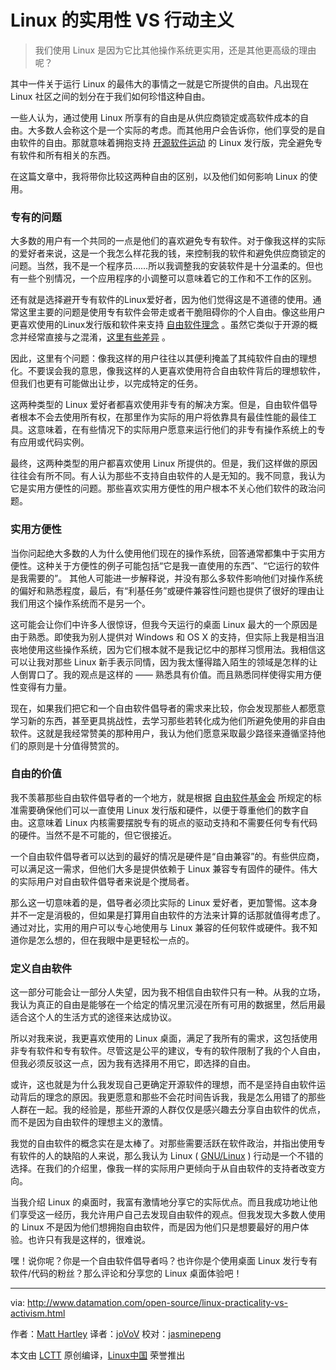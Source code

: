 Linux 的实用性 VS 行动主义
==================================

>我们使用 Linux 是因为它比其他操作系统更实用，还是其他更高级的理由呢？

其中一件关于运行 Linux 的最伟大的事情之一就是它所提供的自由。凡出现在 Linux 社区之间的划分在于我们如何珍惜这种自由。

一些人认为，通过使用 Linux 所享有的自由是从供应商锁定或高软件成本的自由。大多数人会称这个是一个实际的考虑。而其他用户会告诉你，他们享受的是自由软件的自由。那就意味着拥抱支持 [开源软件运动][1] 的 Linux 发行版，完全避免专有软件和所有相关的东西。


在这篇文章中，我将带你比较这两种自由的区别，以及他们如何影响 Linux 的使用。

### 专有的问题

大多数的用户有一个共同的一点是他们的喜欢避免专有软件。对于像我这样的实际的爱好者来说，这是一个我怎么样花我的钱，来控制我的软件和避免供应商锁定的问题。当然，我不是一个程序员……所以我调整我的安装软件是十分温柔的。但也有一些个别情况，一个应用程序的小调整可以意味着它的工作和不工作的区别。

还有就是选择避开专有软件的Linux爱好者，因为他们觉得这是不道德的使用。通常这里主要的问题是使用专有软件会带走或者干脆阻碍你的个人自由。像这些用户更喜欢使用的Linux发行版和软件来支持 [自由软件理念][2] 。虽然它类似于开源的概念并经常直接与之混淆，[这里有些差异][3] 。

因此，这里有个问题：像我这样的用户往往以其便利掩盖了其纯软件自由的理想化。不要误会我的意思，像我这样的人更喜欢使用符合自由软件背后的理想软件，但我们也更有可能做出让步，以完成特定的任务。

这两种类型的 Linux 爱好者都喜欢使用非专有的解决方案。但是，自由软件倡导者根本不会去使用所有权，在那里作为实际的用户将依靠具有最佳性能的最佳工具。这意味着，在有些情况下的实际用户愿意来运行他们的非专有操作系统上的专有应用或代码实例。

最终，这两种类型的用户都喜欢使用 Linux 所提供的。但是，我们这样做的原因往往会有所不同。有人认为那些不支持自由软件的人是无知的。我不同意，我认为它是实用方便性的问题。那些喜欢实用方便性的用户根本不关心他们软件的政治问题。

### 实用方便性

当你问起绝大多数的人为什么使用他们现在的操作系统，回答通常都集中于实用方便性。这种关于方便性的例子可能包括“它是我一直使用的东西”、“它运行的软件是我需要的”。 其他人可能进一步解释说，并没有那么多软件影响他们对操作系统的偏好和熟悉程度，最后，有“利基任务”或硬件兼容性问题也提供了很好的理由让我们用这个操作系统而不是另一个。

这可能会让你们中许多人很惊讶，但我今天运行的桌面 Linux 最大的一个原因是由于熟悉。即使我为别人提供对 Windows 和 OS X 的支持，但实际上我是相当沮丧地使用这些操作系统，因为它们根本就不是我记忆中的那样习惯用法。我相信这可以让我对那些 Linux 新手表示同情，因为我太懂得踏入陌生的领域是怎样的让人倒胃口了。我的观点是这样的 —— 熟悉具有价值。而且熟悉同样使得实用方便性变得有力量。

现在，如果我们把它和一个自由软件倡导者的需求来比较，你会发现那些人都愿意学习新的东西，甚至更具挑战性，去学习那些若转化成为他们所避免使用的非自由软件。这就是我经常赞美的那种用户，我认为他们愿意采取最少路径来遵循坚持他们的原则是十分值得赞赏的。

### 自由的价值

我不羡慕那些自由软件倡导者的一个地方，就是根据 [自由软件基金会][4] 所规定的标准需要确保他们可以一直使用 Linux 发行版和硬件，以便于尊重他们的数字自由。这意味着 Linux 内核需要摆脱专有的斑点的驱动支持和不需要任何专有代码的硬件。当然不是不可能的，但它很接近。

一个自由软件倡导者可以达到的最好的情况是硬件是“自由兼容”的。有些供应商，可以满足这一需求，但他们大多是提供依赖于 Linux 兼容专有固件的硬件。伟大的实际用户对自由软件倡导者来说是个搅局者。

那么这一切意味着的是，倡导者必须比实际的 Linux 爱好者，更加警惕。这本身并不一定是消极的，但如果是打算用自由软件的方法来计算的话那就值得考虑了。通过对比，实用的用户可以专心地使用与    Linux 兼容的任何软件或硬件。我不知道你是怎么想的，但在我眼中是更轻松一点的。

### 定义自由软件 

这一部分可能会让一部分人失望，因为我不相信自由软件只有一种。从我的立场，我认为真正的自由是能够在一个给定的情况里沉浸在所有可用的数据里，然后用最适合这个人的生活方式的途径来达成协议。

所以对我来说，我更喜欢使用的 Linux 桌面，满足了我所有的需求，这包括使用非专有软件和专有软件。尽管这是公平的建议，专有的软件限制了我的个人自由，但我必须反驳这一点，因为我有选择用不用它，即选择的自由。

或许，这也就是为什么我发现自己更确定开源软件的理想，而不是坚持自由软件运动背后的理念的原因。我更愿意和那些不会花时间告诉我，我是怎么用错了的那些人群在一起。我的经验是，那些开源的人群仅仅是感兴趣去分享自由软件的优点，而不是因为自由软件的理想主义的激情。

我觉的自由软件的概念实在是太棒了。对那些需要活跃在软件政治，并指出使用专有软件的人的缺陷的人来说，那么我认为 Linux ( [GNU/Linux][5] ) 行动是一个不错的选择。在我们的介绍里，像我一样的实际用户更倾向于从自由软件的支持者改变方向。

当我介绍 Linux 的桌面时，我富有激情地分享它的实际优点。而且我成功地让他们享受这一经历，我允许用户自己去发现自由软件的观点。但我发现大多数人使用的 Linux 不是因为他们想拥抱自由软件，而是因为他们只是想要最好的用户体验。也许只有我是这样的，很难说。

嘿！说你呢？你是一个自由软件倡导者吗？也许你是个使用桌面 Linux 发行专有软件/代码的粉丝？那么评论和分享您的 Linux 桌面体验吧！


--------------------------------------------------------------------------------

via: http://www.datamation.com/open-source/linux-practicality-vs-activism.html

作者：[Matt Hartley][a]
译者：[joVoV](https://github.com/joVoV)
校对：[jasminepeng](https://github.com/jasminepeng)

本文由 [LCTT](https://github.com/LCTT/TranslateProject) 原创编译，[Linux中国](https://linux.cn/) 荣誉推出

[a]: http://www.datamation.com/author/Matt-Hartley-3080.html
[1]: https://en.wikipedia.org/wiki/Free_software_movement
[2]: https://www.gnu.org/philosophy/free-sw.en.html
[3]: https://www.gnu.org/philosophy/free-software-for-freedom.en.html
[4]: https://en.wikipedia.org/wiki/Free_Software_Foundation
[5]: https://en.wikipedia.org/wiki/GNU/Linux_naming_controversy
